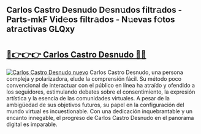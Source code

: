 ## Carlos Castro Desnudo D𝚎sn𝚞dos filtr𝚊dos - Parts-mkF Vid𝚎os filtr𝚊dos - N𝚞evas f𝚘tos atr𝚊ctivas GLQxy

# <h2><a href="http://mbb5sx.tromn.icu/?c=Carlos+Castro+Desnudo">🔗👉👉👉 Carlos Castro Desnudo 🔗🔗</a></h2>

[![Carlos Castro Desnudo nuevo](https://i.imgur.com/pEAQMta.gif)](http://mbb5sx.tromn.icu/?c=Carlos+Castro+Desnudo)
Carlos Castro Desnudo, una persona compleja y polarizadora, elude la comprensión fácil. Su método poco convencional de interactuar con el público en línea ha atraído y ofendido a los seguidores, estimulando debates sobre el consentimiento, la expresión artística y la esencia de las comunidades virtuales. A pesar de la ambigüedad de sus objetivos futuros, su papel en la configuración del mundo virtual es incuestionable. Con una dedicación inquebrantable y un encanto innegable, el progreso de Carlos Castro Desnudo en el panorama digital es imparable.
